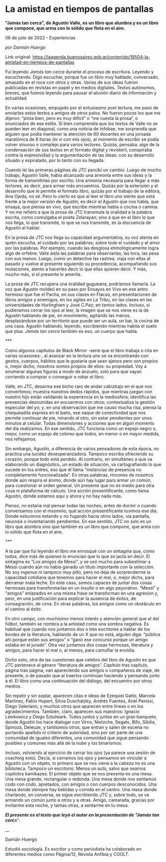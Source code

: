 # La amistad en tiempos de pantallas

**"Jamás tan cerca", de Agustín Valle, es un libro que alumbra y es un libro que compone, que arma con lo sólido que flota en el aire.**

06 de julio de 2022 - Experiencias

_por Damián Huergo_

Link original: https://laagenda.buenosaires.gob.ar/contenido/19504-la-amistad-en-tiempos-de-pantallas



Fui leyendo *Jamás tan cerca* durante el proceso de escritura. Leyendo y escuchando. Digo escuchar, porque fue un libro muy hablado, conversado, amasado en el roce con otros y otras. Varias de sus ideas fueron publicadas en revistas en papel y en medios digitales. Textos autónomos, breves, que fuimos leyendo para pausar el aluvión diario de información y actualidad.




En varias ocasiones, empujado por el entusiasmo post lectura, me pasó de enviarles estos textos a amigos de otros palos. No fueron pocos los que me dijeron: “pinta bien, pero es muy difícil” o “me cuesta la prosa”, o enunciados de ese estilo. Si bien comprendía que los textos de Valle no se pueden leer en diagonal, como una noticia de Infobae, me sorprendía que alguien que podía mantener la atención de 60 docentes en una jornada maratónica de 8 horas (lo vi con mis ojos), al momento de escribir se podía volver sinuoso o complejo para varios lectores. Quizás, pensaba, algo de la condensación de sus textos en el formato digital y revisteril, conspiraba contra la expresividad y la argumentación de las ideas: con su desarrollo situado y espiralado, por lo tanto con su llegada.




Cuando leí las primeras páginas de JTC percibí un cambio. Luego de mucho trabajo, Agustín Valle, había alcanzado una armonía entre sus ideas y la forma de transmitirlas por escrito. Una armonía necesaria para llegar a más lectores, es decir, para armar más encuentros. Quizás por la extensión y el desarrollo que le permite el formato libro, quizás por el trabajo de la editora, Ana Ojeda, no sé. Pero lo cierto es que al leer el libro uno siente que está frente a la mejor versión de Agustín; es decir el Agustín que nos habla, que ensaya, que piensa en vivo, que escribe mientras habla o cocina o camina. Y no me refiero a que la prosa de JTC transmuta la oralidad a la palabra escrita, como comulgaba el poeta Zelarayan; sino a que en el libro lo que nos llega, lo que transmite, lo que se nos transmite, es la elocuencia de Agustín al hablar.




En la prosa de JTC nos llega su capacidad argumentativa, su voz atenta en quién escucha, el cuidado por las palabras; sobre todo el cuidado y el amor por las palabras. Por ejemplo, cuando las desglosa etimológicamente logra algo de orfebre: Valle aísla las palabras para observarlas; las toca, las pesa con sus manos. Luego, como un detective las rastrea, viaja con ellas al pasado y vuelve al presente siguiendo su procedencia, acompañando sus mutaciones, atento a hacerles decir lo que ellas quieren decir. Y más, mucho más, si el presente lo amerita.




La prosa de JTC recupera una oralidad gugueana, podríamos llamarla. La voz que Agustín moldeó en su paso por Ensayos en Vivo en ese antro hermoso que fue el Pacha, en sus clases en Flacso, en presentaciones de libros amigos y enemigos, en los agites en La Tribu, en las clases en las universidades de Hurlingham y José C.Paz; en tantos lados. Incluso, si pudieramos cerrar los ojos al leer, la imagen que se nos viene es la de Agustín hablando de pie, en movimiento, agitando las manos, desplazándose por un territorio que puede ser un aula, un bar, la cocina de una casa. Agustín hablando, leyendo, escribiendo mientras habita el suelo que pisa. *Jamás tan cerca* también es eso, un cuerpo que habla.




*\*\*\**




Como algunos capítulos de Black Mirror -serie que el libro trabaja o cita en varias ocasiones-, al avanzar en la lectura uno se va encontrando con gestos, cuerpos, hábitos que le gustaría que sean ajenos pero son propios o, mejor dicho, nosotros somos propios de ellos: su propiedad. Voy a enumerar algunas figuras a modo de anzuelo, solo para que vayan corriendo a comprar o conseguir o robar el libro.




Valle, en JTC, desarma ese bicho raro de andar cabizbajo en el que nos convertimos; muestra nuestros dedos rápidos, que mientras juegan con nuestro hijo están validando la experiencia en la mediosfera; identifica las presencias desnutridas en encuentros con otros; contextualiza la gestión especular del yo; y, en una observación que me causo mucha risa, piensa la chequeadita express en el baño, ese saque de conectividad que nos permite continuar de pie, mirando al otro, sin estar pendientes por unos minutos al celular. Todas dimensiones y acciones que en algún momento del día realizamos. En ese sentido, JTC funciona como un espejo negro o, mejor, como un espejo de colores que todos, en menor o en mayor medida, nos reflejamos.




Sin embargo, Agustín, a diferencia de varios pensadores de esta época, no practica una lucidez desesperanzadora. Tampoco escribe ofreciendo su corazón, porque todo está perdido. Al contrario, en simultáneo a que va elaborando un diagnóstico, un estado de situación, va cartografiando lo que sucede en los entres, eso que él llama “instancias de presencia no completamente funcionalizada”. En otras palabras, rincones de nosotros donde aún respira el ánimo, donde aún hay lugar para armar un común, para cuestionar el orden general. Un presente que no es medio para otra cosa ni plataforma de cálculo. Una acción presentificante, como llama Agustin, donde estamos aquí y ahora y no hay nada más.




Pienso, no estaría mal pensar todas las noches, antes de dormir o cuando conversamos con el insomnio, qué acción presentificante tuvimos ese día. Donde estuvimos estando y no fugando hacia otros lados, vía pantalla, neurosis o inventariando pendientes. En ese sentido, JTC no solo es un libro que alumbra sino que también es un libro que compone, que arma con lo sólido que flota en el aire.




*\*\*\**




A la par que fui leyendo el libro me enrosqué con un sintagma que, como todos, dice más de quienes lo enuncian que lo que se jacta en decir. El sintagma es “Los amigos de Messi”, y se usó mucho para subestimar a Messi cuando aún no había ganado un título importante con la selección. No soy ingenuo ni tampoco muy pillo, pero no deja de sorprenderme la capacidad cotidiana que tenemos para hacer el mal, o, mejor dicho, para derramar mala leche. En este caso, somos capaces de juntar dos cosas hermosas para transformarlas en un insulto o en algo peyorativo. “Messi” y “amigos” enlazados en una misma frase se transforman en una agresión y, peor, en una justificación para explicar la ausencia de éxitos, de consagración, de cima. En otras palabras, los amigos como un obstáculo en el camino al éxito.




En otro campo, con muchísimo menos interés y atención general que el del fútbol, también se nombra a la amistad como una sombra negativa. Es habitual que cuando nos juntamos dos o tres escritores a hablar de los bordes de la literatura, hablando de un X que no está, alguien diga: “pública ahí porque están sus amigos” o “ganó ese concurso porque un amigo estaba en el jurado”. Otra vez juntamos dos cosas hermosas, literatura y amigos, para hacer el mal o, al menos, para camuflar la envidia.




Dicho esto, otra de las cuestiones que celebro del libro de Agustín es que JTC pertenece al género “literatura de amigos”. Capítulo tras capítulo, página tras página, van apareciendo sus amigos o compañeros de viaje, de presente, o de pasado que al traerlos continúan haciendo y pensando junto a él. El libro como una continuación del diálogo, del encuentro por otros medios.




Sin repetir y sin soplar, aparecen citas e ideas de Ezequiel Gatto, Marcela Martinez, Pablo Hupert, Silvia Duschatzky, Andrés Fuentes, Ariel Penissi, Diego Valeriano, y muchos otros que aparecen entre líneas o en los agradecimientos. También, claro, aparecen sus maestros: Ignacio Lewkowicz y Diego Sztulwark. Todos juntos y juntas en un gran banquete, donde Agustín los hace dialogar con Virno, Nietzche, Segato, Bifo, Sibilia, Spinoza, Deleuze, y tantísimos otros, que entran y salen de escena no portando apellido ni criterio de autoridad, sino por ser parte de una comunidad de iguales diferentes, una comunidad que sigue pensando posibles y comunes más allá de la nube y los binarismos.




Incluso, volviendo al ejercicio de cerrar los ojos (ya parece una sesión de coaching esto). Decía, si cerramos los ojos y pensamos en vincular a Agustín con un objeto, lo primero que se nos viene a la cabeza no es una biblioteca. Tampoco un escritorio. Menos un auto, salvo que seamos copilotos kamikazes. El primer objeto que se nos presenta es una mesa. Una mesa grande, rectangular o redonda. Una mesa donde nos sentamos codo con codo, apretados, con amigos o con cuerpos desconocidos. Una mesa donde siempre hay bebidas y comida en el centro. Una mesa donde charlando, en conversa, se sigue escribiendo JTC y, sobre todo, se va armando un común junto a otros y a otras. Amigo, camarada, gracias por invitarme esta noche, y tantas otras, a sentarme en tu mesa.




***El presente es el texto que leyó el autor en la presentación de "Jamás tan cerc***a".




\_\_




Damián Huergo




Estudió sociología. Es escritor y como periodista ha colaborado en diferentes medios como Página/12, Revista Anfibia y COOLT.



